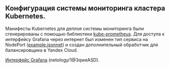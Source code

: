 ## Конфигурация системы мониторинга кластера Kubernetes.
Манифесты Kubernetes для деплоя системы мониторинга были сгенерированы с помощью библиотеки [kube-prometheus](https://github.com/prometheus-operator/kube-prometheus). Для доступа к интерфейсу Grafana через интернет был изменен тип сервиса на NоdePort ([example.jsonnet](example.jsonnet)) и создан дополнительный обработчик для балансировщика в Yandex Cloud.

[Интерфейс Grafana](http://51.250.27.127:8080/dashboards/f/QHOL0v6nz/default) (netology/1@3qweASD).